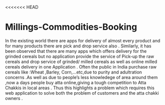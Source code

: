 <<<<<<< HEAD
# Millings-Commodities-Booking
In the existing world there are apps for delivery of almost every product and for many products there are pick 
and drop service also . Similarly, it has been observed that there are many apps which offers delivery for the 
grinded cereals but no application provide the service of Pick-up the raw cereals and drop service of grinded/ 
milled cereals as well as online milled cereals delivery in one Application . Often the public in India purchase 
raw cereals like :Wheat ,Barley, Corn,...etc,due to purity and adultration concerns .As well as due to people’s 
less knowledege of area around them ,now a days people buy atta online,giving a tough competition to Atta 
Chakkis in local areas . Thus this highlights a problem which  requires this web application to solve both the 
problem of customers and the atta chakki owners .


